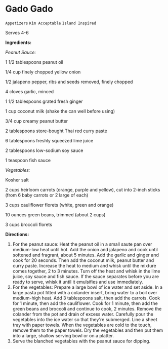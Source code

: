 # Gado Gado

`Appetizers` `Kim Acceptable` `Island Inspired`

Serves 4-6

**Ingredients:**

_Peanut Sauce:_

1 1/2 tablespoons peanut oil

1/4 cup finely chopped yellow onion 

1/2 jalapeno pepper, ribs and seeds removed, finely chopped

4 cloves garlic, minced 

1 1/2 tablespoons grated fresh ginger 

1 cup coconut milk (shake the can well before using) 

3/4 cup creamy peanut butter 

2 tablespoons store-bought Thai red curry paste 

6 tablespoons freshly squeezed lime juice 

2 tablespoons low-sodium soy sauce 

1 teaspoon fish sauce 

_Vegetables:_

Kosher salt

2 cups heirloom carrots (orange, purple and yellow), cut into 2-inch sticks (from 6 baby carrots or 2 large of each)

3 cups cauliflower florets (white, green and orange)

10 ounces green beans, trimmed (about 2 cups)

3 cups broccoli florets 

**Directions:**

1. For the peanut sauce: Heat the peanut oil in a small saute pan over medium-low heat until hot. Add the onion and jalapeno and cook until softened and fragrant, about 5 minutes. Add the garlic and ginger and cook for 20 seconds. Then add the coconut milk, peanut butter and curry paste. Increase the heat to medium and whisk until the mixture comes together, 2 to 3 minutes. Turn off the heat and whisk in the lime juice, soy sauce and fish sauce. If the sauce separates before you are ready to serve, whisk it until it emulsifies and use immediately.
2. For the vegetables: Prepare a large bowl of ice water and set aside. In a large pasta pot fitted with a colander insert, bring water to a boil over medium-high heat. Add 3 tablespoons salt, then add the carrots. Cook for 1 minute, then add the cauliflower. Cook for 1 minute, then add the green beans and broccoli and continue to cook, 2 minutes. Remove the colander from the pot and drain of excess water. Carefully pour the vegetables into the ice water so that they're submerged. Line a sheet tray with paper towels. When the vegetables are cold to the touch, remove them to the paper towels. Dry the vegetables and then put them into a large, shallow serving bowl or on a platter.
3. Serve the blanched vegetables with the peanut sauce for dipping.
